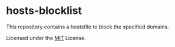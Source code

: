 # hosts-blocklist

This repository contains a hostsfile to block the specified domains.

Licensed under the [MIT](LICENSE) License.
